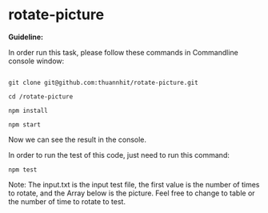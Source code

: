 # rotate-picture

**Guideline:** 

In order run this task, please follow these commands in Commandline console window:

```

git clone git@github.com:thuannhit/rotate-picture.git

cd /rotate-picture

npm install

npm start

```

Now we can see the result in the console.

In order to run the test of this code, just need to run this command:

```
npm test
```

Note: The input.txt is the input test file, the first value is the number of times to rotate, and the Array below is the picture. Feel free to change to table or the number of time to rotate to test.
